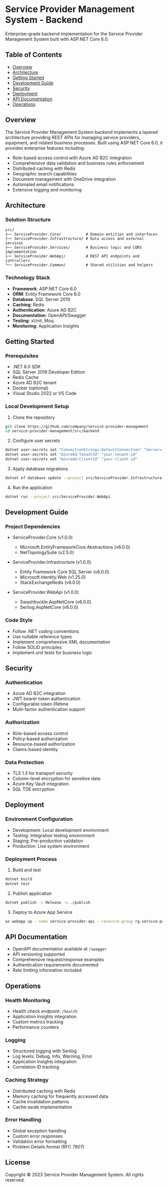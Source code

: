 # Service Provider Management System - Backend

Enterprise-grade backend implementation for the Service Provider Management System built with ASP.NET Core 6.0.

## Table of Contents

- [Overview](#overview)
- [Architecture](#architecture)
- [Getting Started](#getting-started)
- [Development Guide](#development-guide)
- [Security](#security)
- [Deployment](#deployment)
- [API Documentation](#api-documentation)
- [Operations](#operations)

## Overview

The Service Provider Management System backend implements a layered architecture providing REST APIs for managing service providers, equipment, and related business processes. Built using ASP.NET Core 6.0, it provides enterprise features including:

- Role-based access control with Azure AD B2C integration
- Comprehensive data validation and business rules enforcement
- Distributed caching with Redis
- Geographic search capabilities
- Document management with OneDrive integration
- Automated email notifications
- Extensive logging and monitoring

## Architecture

### Solution Structure

```
src/
├── ServiceProvider.Core/           # Domain entities and interfaces
├── ServiceProvider.Infrastructure/ # Data access and external services
├── ServiceProvider.Services/       # Business logic and CQRS implementation
├── ServiceProvider.WebApi/         # REST API endpoints and controllers
└── ServiceProvider.Common/         # Shared utilities and helpers
```

### Technology Stack

- **Framework**: ASP.NET Core 6.0
- **ORM**: Entity Framework Core 6.0
- **Database**: SQL Server 2019
- **Caching**: Redis
- **Authentication**: Azure AD B2C
- **Documentation**: OpenAPI/Swagger
- **Testing**: xUnit, Moq
- **Monitoring**: Application Insights

## Getting Started

### Prerequisites

- .NET 6.0 SDK
- SQL Server 2019 Developer Edition
- Redis Cache
- Azure AD B2C tenant
- Docker (optional)
- Visual Studio 2022 or VS Code

### Local Development Setup

1. Clone the repository
```bash
git clone https://github.com/company/service-provider-management
cd service-provider-management/src/backend
```

2. Configure user secrets
```bash
dotnet user-secrets set "ConnectionStrings:DefaultConnection" "Server=.;Database=ServiceProvider;Trusted_Connection=True;MultipleActiveResultSets=true"
dotnet user-secrets set "AzureAd:TenantId" "your-tenant-id"
dotnet user-secrets set "AzureAd:ClientId" "your-client-id"
```

3. Apply database migrations
```bash
dotnet ef database update --project src/ServiceProvider.Infrastructure --startup-project src/ServiceProvider.WebApi
```

4. Run the application
```bash
dotnet run --project src/ServiceProvider.WebApi
```

## Development Guide

### Project Dependencies

- ServiceProvider.Core (v1.0.0)
  - Microsoft.EntityFrameworkCore.Abstractions (v6.0.0)
  - NetTopologySuite (v2.5.0)

- ServiceProvider.Infrastructure (v1.0.0)
  - Entity Framework Core SQL Server (v6.0.0)
  - Microsoft.Identity.Web (v1.25.0)
  - StackExchangeRedis (v6.0.0)

- ServiceProvider.WebApi (v1.0.0)
  - Swashbuckle.AspNetCore (v6.0.0)
  - Serilog.AspNetCore (v6.0.0)

### Code Style

- Follow .NET coding conventions
- Use nullable reference types
- Implement comprehensive XML documentation
- Follow SOLID principles
- Implement unit tests for business logic

## Security

### Authentication

- Azure AD B2C integration
- JWT bearer token authentication
- Configurable token lifetime
- Multi-factor authentication support

### Authorization

- Role-based access control
- Policy-based authorization
- Resource-based authorization
- Claims-based identity

### Data Protection

- TLS 1.3 for transport security
- Column-level encryption for sensitive data
- Azure Key Vault integration
- SQL TDE encryption

## Deployment

### Environment Configuration

- Development: Local development environment
- Testing: Integration testing environment
- Staging: Pre-production validation
- Production: Live system environment

### Deployment Process

1. Build and test
```bash
dotnet build
dotnet test
```

2. Publish application
```bash
dotnet publish -c Release -o ./publish
```

3. Deploy to Azure App Service
```bash
az webapp up --name service-provider-api --resource-group rg-service-provider --plan plan-service-provider
```

## API Documentation

- OpenAPI documentation available at `/swagger`
- API versioning supported
- Comprehensive request/response examples
- Authentication requirements documented
- Rate limiting information included

## Operations

### Health Monitoring

- Health check endpoint: `/health`
- Application Insights integration
- Custom metrics tracking
- Performance counters

### Logging

- Structured logging with Serilog
- Log levels: Debug, Info, Warning, Error
- Application Insights integration
- Correlation ID tracking

### Caching Strategy

- Distributed caching with Redis
- Memory caching for frequently accessed data
- Cache invalidation patterns
- Cache-aside implementation

### Error Handling

- Global exception handling
- Custom error responses
- Validation error formatting
- Problem Details format (RFC 7807)

## License

Copyright © 2023 Service Provider Management System. All rights reserved.